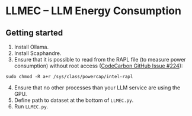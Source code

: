 # LLMEC – LLM Energy Consumption



## Getting started


1. Install Ollama.
2. Install Scaphandre.
3. Ensure that it is possible to read from the RAPL file (to measure power consumption) without root access ([CodeCarbon GitHub Issue #224](https://github.com/mlco2/codecarbon/issues/244)):

```
sudo chmod -R a+r /sys/class/powercap/intel-rapl
```
4. Ensure that no other processes than your LLM service are using the GPU.
5. Define path to dataset at the bottom of `LLMEC.py`.
6. Run `LLMEC.py`.

